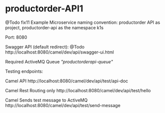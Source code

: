 # productorder-API1

@Todo
fix11
Example Microservice naming convention: productorder API as project, productorder-api as the namespace k1s

Port: 8080

Swagger API (default redirect):
@Todo
http://localhost:8080/camel/dev/api/swagger-ui.html

Required ActiveMQ Queue _"productorderapi-queue"_  

Testing endpoints:

Camel API
http://localhost:8080/camel/dev/api/test/api-doc

Camel Rest Routing only
http://localhost:8080/camel/dev/api/test/hello

Camel Sends test message to ActiveMQ
http://localhost:8080/camel/dev/api/test/send-message
